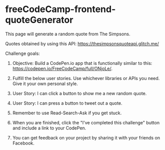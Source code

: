 # freeCodeCamp-frontend-quoteGenerator
This page will generate a random quote from The Simpsons.

Quotes obtained by using this API: https://thesimpsonsquoteapi.glitch.me/



Challenge goals:

1. Objective: Build a CodePen.io app that is functionally similar to this: https://codepen.io/FreeCodeCamp/full/ONjoLe/.

2. Fulfill the below user stories. Use whichever libraries or APIs you need. Give it your own personal style.

3. User Story: I can click a button to show me a new random quote.

4. User Story: I can press a button to tweet out a quote.

5. Remember to use Read-Search-Ask if you get stuck.

6. When you are finished, click the "I've completed this challenge" button and include a link to your CodePen.

7. You can get feedback on your project by sharing it with your friends on Facebook.
